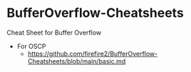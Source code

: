 # BufferOverflow-Cheatsheets
Cheat Sheet for Buffer Overflow

- For OSCP
  - https://github.com/firefire2/BufferOverflow-Cheatsheets/blob/main/basic.md
